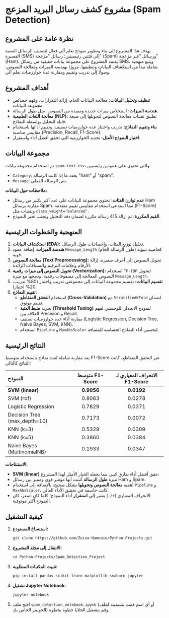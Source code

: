 # مشروع كشف رسائل البريد المزعج (Spam Detection)

## نظرة عامة على المشروع
يهدف هذا المشروع إلى بناء وتطوير نموذج تعلم آلي فعال لتصنيف الرسائل النصية القصيرة (SMS) إلى فئتين رئيسيتين: رسائل "مزعجة" (Spam) ورسائل "غير مزعجة" (Ham). يعتمد المشروع على مجموعة بيانات حقيقية من رسائل SMS، ويتبع منهجية شاملة تبدأ من استكشاف البيانات وتنظيفها، مرورًا بهندسة الميزات ومعالجة النصوص، وصولًا إلى تدريب وتقييم ومقارنة عدة خوارزميات تعلم آلي.

## أهداف المشروع
*   **تنظيف وتحليل البيانات:** معالجة البيانات الخام، إزالة التكرارات، وفهم خصائص مجموعة البيانات.
*   **هندسة الميزات:** استخلاص ميزات جديدة ومفيدة من النصوص، مثل طول الرسالة.
*   **معالجة اللغات الطبيعية (NLP):** تطبيق تقنيات معالجة النصوص لتحويلها إلى صيغة قابلة للتحليل بواسطة النماذج.
*   **بناء وتقييم النماذج:** تدريب واختبار عدة خوارزميات تصنيف، وتقييم أدائها باستخدام مقاييس مناسبة (Precision, Recall, F1-Score).
*   **اختيار النموذج الأمثل:** تحديد الخوارزمية التي تحقق أفضل أداء واستقرار.

## مجموعة البيانات
تم استخدام مجموعة بيانات `spam-text.csv`، والتي تحتوي على عمودين رئيسيين:
*   `Category`: يحدد ما إذا كانت الرسالة "ham" أو "spam".
*   `Message`: نص الرسالة الفعلي.

**ملاحظات حول البيانات:**
*   **عدم توازن الفئات:** تحتوي مجموعة البيانات على عدد أكبر بكثير من رسائل Ham مقارنة برسائل Spam، مما استدعى استخدام مقاييس تقييم متقدمة (F1-Score) وتقنيات مثل `class_weight='balanced'`.
*   **القيم المكررة:** تم إزالة 415 رسالة مكررة لضمان دقة التحليل وتجنب تحيز النموذج.

## المنهجية والخطوات الرئيسية
1.  **استكشاف البيانات (EDA):** تحليل توزيع الفئات، وإحصائيات طول الرسائل.
2.  **هندسة الميزات:** إضافة عمود `Message_Length` (طول الرسالة الخام) كخاصية تنبؤية قوية.
3.  **معالجة النصوص (Text Preprocessing):** تحويل النصوص إلى أحرف صغيرة، إزالة الأرقام وعلامات الترقيم والمسافات الزائدة.
4.  **تحويل النصوص إلى ميزات رقمية (Vectorization):** استخدام `TF-IDF` لتحويل النصوص المعالجة إلى مصفوفات رقمية، ودمجها مع ميزة `Message_Length`.
5.  **تقسيم البيانات:** تقسيم مجموعة البيانات إلى مجموعتي تدريب واختبار (80% تدريب، 20% اختبار).
6.  **تقييم النماذج:**
    *   استخدام **التحقق المتقاطع (Cross-Validation)** مع `StratifiedKFold` لضمان تقييم موثوق.
    *   تجربة **ضبط العتبة (Threshold Tuning)** لنموذج الانحدار اللوجستي لفهم العلاقة بين Precision و Recall.
    *   مقارنة أداء عدة خوارزميات تصنيف (Logistic Regression, Decision Tree, Naive Bayes, SVM, KNN).
    *   استخدام `Pipeline` و `MaxAbsScaler` لتحسين أداء النماذج الحساسة للمسافة.

## النتائج الرئيسية
بعد مقارنة شاملة لعدة نماذج باستخدام متوسط F1-Score عبر التحقق المتقاطع، كانت النتائج كالتالي:

| النموذج                     | متوسط F1-Score | الانحراف المعياري لـ F1-Score |
| :------------------------- | :-------------: | :--------------------------: |
| **SVM (linear)**           | **0.9056**      | **0.0192**                   |
| SVM (rbf)                  | 0.8063          | 0.0278                       |
| Logistic Regression        | 0.7829          | 0.0371                       |
| Decision Tree (max_depth=10) | 0.7173          | 0.0072                       |
| KNN (k=3)                  | 0.5329          | 0.0309                       |
| KNN (k=5)                  | 0.3860          | 0.0384                       |
| Naive Bayes (MultinomialNB) | 0.1933          | 0.0347                       |

**الاستنتاجات:**
*   **SVM (linear)** حقق أفضل أداء بفارق كبير، مما يجعله الخيار الأمثل لهذا المشروع.
*   ميزة **طول الرسالة** أثبتت أنها مؤشر قوي ومميز بين رسائل Ham و Spam.
*   أهمية **معالجة النصوص وتحويلها** بشكل صحيح، بالإضافة إلى استخدام `Pipeline` و `MaxAbsScaler`، كانت حاسمة في تحقيق الأداء العالي.
*   الانحراف المعياري (`+/-`) يشير إلى **استقرار** أداء النموذج؛ كلما كان أصغر، كان النموذج أكثر موثوقية.

## كيفية التشغيل
1.  **استنساخ المستودع:**
    ```bash
    git clone https://github.com/Zeina-Hamouie/Python-Projects.git
    ```
2.  **الانتقال إلى مجلد المشروع:**
    ```bash
    cd Python-Projects/Spam_Detection_Project
    ```
3.  **تثبيت المكتبات المطلوبة:**
    ```bash
    pip install pandas scikit-learn matplotlib seaborn jupyter
    ```
4.  **تشغيل Jupyter Notebook:**
    ```bash
    jupyter notebook
    ```
5.  افتح ملف `spam_detection_notebook.ipynb` (أو أي اسم قمت بتسميته لملف الجوبيتر الخاص بكِ) وقم بتشغيل الخلايا خطوة بخطوة.





